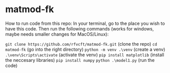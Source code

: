 # matmod-fk

How to run code from this repo:
In your terminal, go to the place you wish to have this code. Then run the following commands (works for windows, maybe needs smaller changes for MacOS/Linux):

`git clone https://github.com/rfvcft/matmod-fk.git` (clone the repo)
`cd matmod-fk` (go into the right directory)
`python -m venv .\venv` (create a venv)
`.\venv\Scripts\activate` (activate the venv)
`pip install matplotlib` (install the neccesary libraries)
`pip install numpy`
`python .\model1.py` (run the code)
